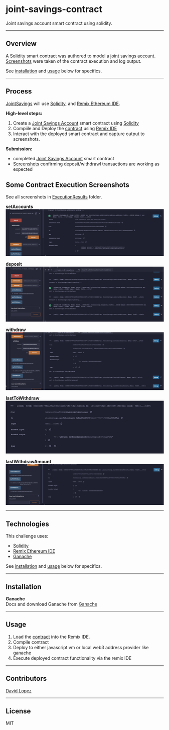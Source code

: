 # joint-savings-contract
Joint savings account smart contract using solidity.

---

## Overview
A [Solidity](https://docs.soliditylang.org/en/v0.8.13/) smart contract was authored to model a [joint savings account](/app/joint_savings.sol). [Screenshots](/ExecutionResults/) were taken of the contract execution and log output.   

See [installation](#installation) and [usage](#usage) below for specifics.  

---

## Process
[JointSavings](./app/joint_savings.sol) will use [Solidity](https://docs.soliditylang.org/en/v0.8.13/), and [Remix Ethereum IDE](https://remix-ide.readthedocs.io/en/latest/#).  

**High-level steps:**  
1. Create a [Joint Savings Account](./app/joint_savings.sol) smart contract using [Solidity](https://docs.soliditylang.org/en/v0.8.13/)
2. Compiile and Deploy the [contract](./app/joint_savings.sol) using [Remix IDE](https://remix-ide.readthedocs.io/en/latest/#)
3. Interact with the deployed smart contract and capture output to screenshots.  

**Submission:**  
- completed [Joint Savings Account](./app/joint_savings.sol) smart contract
- [Screenshots](./ExecutionResults/) confirming deposit/withdrawl transactions are working as expected

## Some Contract Execution Screenshots

See all screenshots in [ExecutionResults](./ExecutionResults/) folder.  

**setAccounts**
![SetAccounts](/ExecutionResults/01_set_accounts.png)  

**deposit**
![deposit 10 eth](/ExecutionResults/03_deposit_10_ether_as_wei.png)  

**withdraw**
![withdraw 10 eth to account2](/ExecutionResults/07_withdraw_10eth_to_account2.png)  

**lastToWithdraw**
![lastToWithdraw](/ExecutionResults/08_lastToWithdraw_output.png)  

**lastWithdrawAmount**
![lastWithdrawAmount](/ExecutionResults/09_lastWithdrawAmount_output.png)  



---

## Technologies

This challenge uses:  
- [Solidity](https://docs.soliditylang.org/en/v0.8.13/)
- [Remix Ethereum IDE](https://remix-ide.readthedocs.io/en/latest/#)
- [Ganache](https://trufflesuite.com/ganache/)  

See [installation](#installation) and [usage](#usage) below for specifics.

---

## Installation

**Ganache**  
Docs and download Ganache from [Ganache](https://trufflesuite.com/ganache/)  

---

## Usage

1. Load the [contract](./app/joint_savings.sol) into the Remix IDE.
2. Compile contract
3. Deploy to either javascript vm or local web3 address provider like ganache
4. Execute deployed contract functionality via the remix IDE  

---

## Contributors

[David Lopez](https://github.com/sububer)

---

## License

MIT